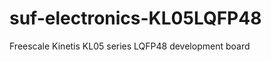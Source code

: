 suf-electronics-KL05LQFP48
==========================

Freescale Kinetis KL05 series LQFP48 development board
